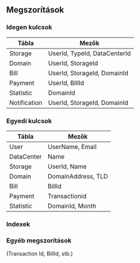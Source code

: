 ## Megszorítások

### Idegen kulcsok

<center>

| Tábla        | Mezők                        |
| ------------ | ---------------------------- |
| Storage      | UserId, TypeId, DataCenterId |
| Domain       | UserId, StorageId            |
| Bill         | UserId, StorageId, DomainId  |
| Payment      | UserId, BillId               |
| Statistic    | DomainId                     |
| Notification | UserId, StorageId, DomainId  |

</center>

### Egyedi kulcsok

<center>

| Tábla      | Mezők              |
| ---------- | ------------------ |
| User       | UserName, Email    |
| DataCenter | Name               |
| Storage    | UserId, Name       |
| Domain     | DomainAddress, TLD |
| Bill       | BillId             |
| Payment    | Transactionid      |
| Statistic  | DomainId, Month    |

</center>

### Indexek

### Egyéb megszorítások

(Transaction Id, BillId, stb.)
